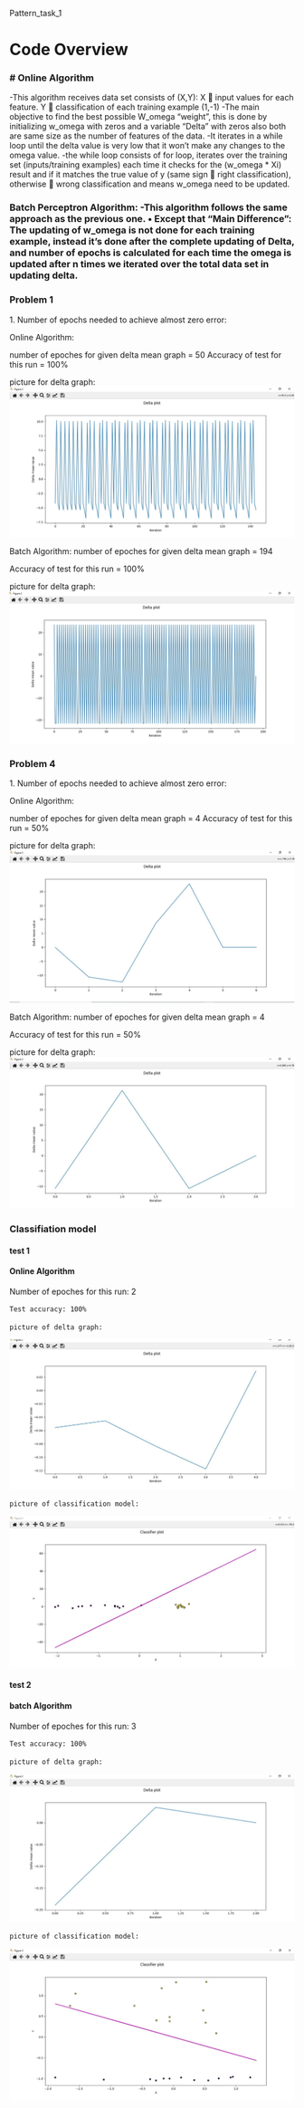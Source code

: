 Pattern_task_1

<h1>Code Overview</h1>

<h3># Online Algorithm</h3>
<p>
-This algorithm receives data set consists of (X,Y):
X  input values for each feature.
Y  classification of each training example (1,-1)
-The main objective to find the best possible W_omega “weight”, this is done by initializing w_omega with zeros and a variable “Delta” with zeros also both are same size as the number of features of the data.
-It iterates in a while loop until the delta value is very low that it won’t make any changes to the omega value.
-the while loop consists of for loop, iterates over the training set (inputs/training examples) each time it checks for the (w_omega * Xi) result and if it matches the true value of y (same sign  right classification), otherwise  wrong classification and means w_omega need to be updated.

<p>






<h3>Batch Perceptron Algorithm:
-This algorithm follows the same approach as the previous one.
•	Except that “Main Difference”: 
The updating of w_omega is not done for each training example, instead it’s done after the complete updating of Delta, and number of epochs is calculated for each time the omega is updated after n times we iterated over the total data set in updating delta.
</h3>






<h3>Problem 1</h3>
<p>1. Number of epochs needed to achieve almost zero error:

Online Algorithm: 

number of epoches for given delta mean graph = 50
Accuracy of test for this run = 100%

picture for delta graph:![](delta1.jpg)


Batch Algorithm:
number of epoches for given delta mean graph = 194

Accuracy of test for this run = 100%

picture for delta graph:![](delta2.jpg)

<p>




<h3>Problem 4</h3>
<p>1. Number of epochs needed to achieve almost zero error:

Online Algorithm: 

number of epoches for given delta mean graph = 4
Accuracy of test for this run = 50%

picture for delta graph:![](delta3.jpg)


Batch Algorithm:
number of epoches for given delta mean graph = 4

Accuracy of test for this run = 50%

picture for delta graph:![](delta4.jpg)

<p>





<h3>Classifiation model</h3>

<h4>test 1</h4>
<h4> Online Algorithm</h4>
<p> 
    Number of epoches for this run: 2

    Test accuracy: 100%
    
    picture of delta graph:
![](delta_m1.jpg)

    picture of classification model:
![](classification_m1.jpg)

<p>


<h4>test 2</h4>
<h4> batch Algorithm</h4>
<p> 
    Number of epoches for this run:  
     3

    Test accuracy: 100%
    
    picture of delta graph:
![](delta_m2.jpg)    

    picture of classification model:
![](classification_m2.jpg)    
    
<p>